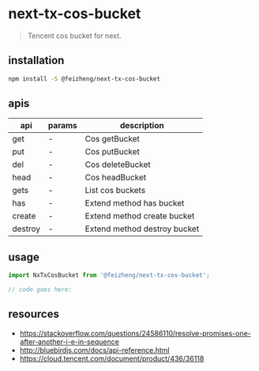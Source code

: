 # next-tx-cos-bucket
> Tencent cos bucket for next.

## installation
```bash
npm install -S @feizheng/next-tx-cos-bucket
```

## apis
| api     | params | description                  |
| ------- | ------ | ---------------------------- |
| get     | -      | Cos getBucket                |
| put     | -      | Cos putBucket                |
| del     | -      | Cos deleteBucket             |
| head    | -      | Cos headBucket               |
| gets    | -      | List cos buckets             |
| has     | -      | Extend method has bucket     |
| create  | -      | Extend method create bucket  |
| destroy | -      | Extend method destroy bucket |

## usage
```js
import NxTxCosBucket from '@feizheng/next-tx-cos-bucket';

// code goes here:
```

## resources
- https://stackoverflow.com/questions/24586110/resolve-promises-one-after-another-i-e-in-sequence
- http://bluebirdjs.com/docs/api-reference.html
- https://cloud.tencent.com/document/product/436/36118
